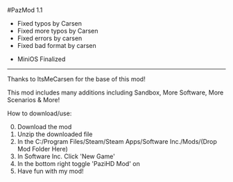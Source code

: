 #PazMod 1.1
* Fixed typos by Carsen
* Fixed more typos by Carsen
* Fixed errors by carsen
* Fixed bad format by carsen
+ MiniOS Finalized
--------------------------------------------------------------------------------------------------------------------------------

Thanks to ItsMeCarsen for the base of this mod!

This mod includes many additions including Sandbox, More Software, More Scenarios & More!
  
How to download/use:

0. Download the mod
1. Unzip the downloaded file
2. In the C:/Program Files/Steam/Steam Apps/Software Inc./Mods/(Drop Mod Folder Here)
3. In Software Inc. Click 'New Game'
4. In the bottom right toggle 'PaziHD Mod' on
5. Have fun with my mod!
